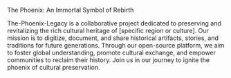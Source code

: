 The Phoenix: An Immortal Symbol of Rebirth

The-Phoenix-Legacy is a collaborative project dedicated to preserving and revitalizing the rich cultural heritage of [specific region or culture].
Our mission is to digitize, document, and share historical artifacts, stories, and traditions for future generations. 
Through our open-source platform, we aim to foster global understanding, promote cultural exchange, and empower communities to reclaim their history. 
Join us in our journey to ignite the phoenix of cultural preservation.
